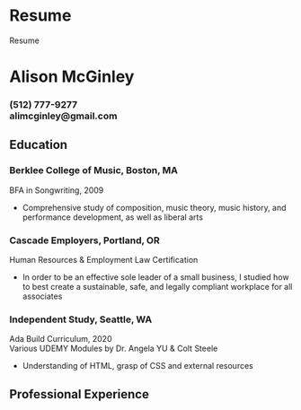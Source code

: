 # Resume
Resume
<!DOCTYPE html>
<html lang="en" dir="ltr">

<head>
  <meta charset="utf-8">
  <title></title>
</head>

<body>
  <h1>Alison McGinley</h1>
  <h3>(512) 777-9277 <br>
    alimcginley@gmail.com</h3>

  <h2>Education</h2>
  <h3>Berklee College of Music, Boston, MA</h3>
  <p>BFA in Songwriting, 2009 <br>
  <ul>
    <li>Comprehensive study of composition, music theory, music history, and performance development, as well as liberal arts</li>
  </ul>
  </p>
  <h3>Cascade Employers, Portland, OR</h3>
  <p>Human Resources & Employment Law Certification <br>
  <ul>
    <li>In order to be an effective sole leader of a small business, I studied how to best create a sustainable, safe, and legally compliant workplace for all associates</li>
  </ul>
  </p>
  <h3>Independent Study, Seattle, WA</h3>
  <p>Ada Build Curriculum, 2020 <br>
    Various UDEMY Modules by Dr. Angela YU & Colt Steele
  <ul>
    <li>Understanding of HTML, grasp of CSS and external resources</li>
  </ul>
  </p>
  <h2>Professional Experience</h2>
</body>

</html>
